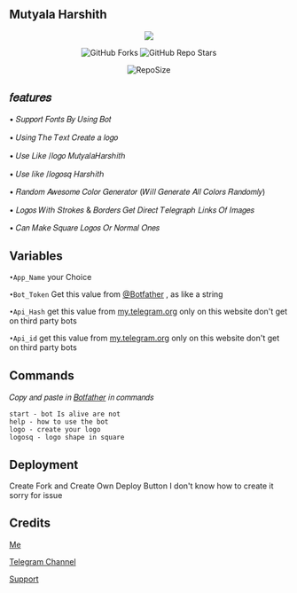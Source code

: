## Mutyala Harshith
<p align="center"><a href="https://github.com/Develovepers/LogoMaker"><img src="https://telegra.ph/file/236794ce4bb2213eaae1e.jpg"></a></p>
<p align="center" > <img alt="GitHub Forks" src="https://img.shields.io/github/forks/Develovepers/LogoMaker?label=%F0%9F%8D%B4Forks&logoColor=blue&style=circle"> <img alt="GitHub Repo Stars" src="https://img.shields.io/github/stars/Develovepers/LogoMaker?label=%E2%AD%90%EF%B8%8FStars&logoColor=blue&style=circle"> </p>
<p align="center" > <img alt="RepoSize" src="https://img.shields.io/github/repo-size/Develovepers/LogoMaker?label=🗃️ Repo Size&logoColor=blue&style=circle"></p>

 ## 𝑓𝑒𝑎𝑡𝑢𝑟𝑒𝑠
• 𝑆𝑢𝑝𝑝𝑜𝑟𝑡 𝐹𝑜𝑛𝑡𝑠 𝐵𝑦 𝑈𝑠𝑖𝑛𝑔 𝐵𝑜𝑡

• 𝑈𝑠𝑖𝑛𝑔 𝑇ℎ𝑒 𝑇𝑒𝑥𝑡 𝐶𝑟𝑒𝑎𝑡𝑒 𝑎 𝑙𝑜𝑔𝑜

• 𝑈𝑠𝑒 𝐿𝑖𝑘𝑒 /𝑙𝑜𝑔𝑜 𝑀𝑢𝑡𝑦𝑎𝑙𝑎𝐻𝑎𝑟𝑠ℎ𝑖𝑡ℎ

• 𝑈𝑠𝑒 𝑙𝑖𝑘𝑒 /𝑙𝑜𝑔𝑜𝑠𝑞 𝐻𝑎𝑟𝑠ℎ𝑖𝑡ℎ

• 𝑅𝑎𝑛𝑑𝑜𝑚 𝐴𝑤𝑒𝑠𝑜𝑚𝑒 𝐶𝑜𝑙𝑜𝑟 𝐺𝑒𝑛𝑒𝑟𝑎𝑡𝑜𝑟 (𝑊𝑖𝑙𝑙 𝐺𝑒𝑛𝑒𝑟𝑎𝑡𝑒 𝐴𝑙𝑙 𝐶𝑜𝑙𝑜𝑟𝑠 𝑅𝑎𝑛𝑑𝑜𝑚𝑙𝑦)


• 𝐿𝑜𝑔𝑜𝑠 𝑊𝑖𝑡ℎ 𝑆𝑡𝑟𝑜𝑘𝑒𝑠 & 𝐵𝑜𝑟𝑑𝑒𝑟𝑠
𝐺𝑒𝑡 𝐷𝑖𝑟𝑒𝑐𝑡 𝑇𝑒𝑙𝑒𝑔𝑟𝑎𝑝ℎ 𝐿𝑖𝑛𝑘𝑠 𝑂𝑓 𝐼𝑚𝑎𝑔𝑒𝑠


• 𝐶𝑎𝑛 𝑀𝑎𝑘𝑒 𝑆𝑞𝑢𝑎𝑟𝑒 𝐿𝑜𝑔𝑜𝑠 𝑂𝑟 𝑁𝑜𝑟𝑚𝑎𝑙 𝑂𝑛𝑒𝑠
## Variables

`•App_Name` your Choice

`•Bot_Token` Get this value from [@Botfather](https://t.me/botfather) , as like a string

`•Api_Hash` get this value from [my.telegram.org](https://my.telegram.org/auth) only on this website don't get on third party bots

`•Api_id` get this value from [my.telegram.org](https://my.telegram.org/auth) only on this website don't get on third party bots

## Commands
 𝐶𝑜𝑝𝑦 𝑎𝑛𝑑 𝑝𝑎𝑠𝑡𝑒 𝑖𝑛 [𝐵𝑜𝑡𝑓𝑎𝑡ℎ𝑒𝑟](https://t.me/Botfather) 𝑖𝑛 𝑐𝑜𝑚𝑚𝑎𝑛𝑑𝑠
```MH
start - bot Is alive are not
help - how to use the bot
logo - create your logo
logosq - logo shape in square
```

## Deployment
Create Fork and Create Own Deploy Button I don't know how to create it sorry for issue

## Credits
[Me](https://GitHub.com/develovepers)

[Telegram Channel](https://t.me/MutyalaHarshith)

[Support](https://t.me/harshith_bots)
